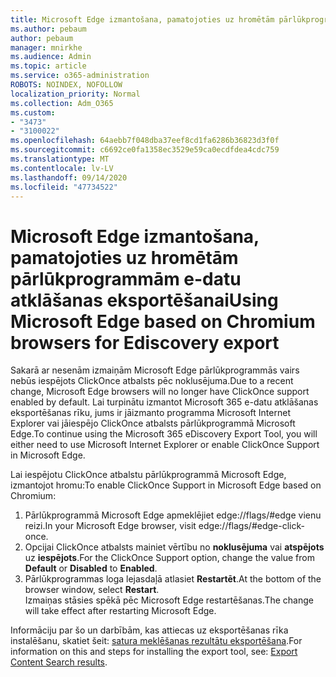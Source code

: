 ```yaml
---
title: Microsoft Edge izmantošana, pamatojoties uz hromētām pārlūkprogrammām e-datu atklāšanas eksportēšanai
ms.author: pebaum
author: pebaum
manager: mnirkhe
ms.audience: Admin
ms.topic: article
ms.service: o365-administration
ROBOTS: NOINDEX, NOFOLLOW
localization_priority: Normal
ms.collection: Adm_O365
ms.custom:
- "3473"
- "3100022"
ms.openlocfilehash: 64aebb7f048dba37eef8cd1fa6286b36823d3f0f
ms.sourcegitcommit: c6692ce0fa1358ec3529e59ca0ecdfdea4cdc759
ms.translationtype: MT
ms.contentlocale: lv-LV
ms.lasthandoff: 09/14/2020
ms.locfileid: "47734522"
---
```

# <a name="using-microsoft-edge-based-on-chromium-browsers-for-ediscovery-export"></a><span data-ttu-id="64cdf-102">Microsoft Edge izmantošana, pamatojoties uz hromētām pārlūkprogrammām e-datu atklāšanas eksportēšanai</span><span class="sxs-lookup"><span data-stu-id="64cdf-102">Using Microsoft Edge based on Chromium browsers for Ediscovery export</span></span>

<span data-ttu-id="64cdf-103">Sakarā ar nesenām izmaiņām Microsoft Edge pārlūkprogrammās vairs nebūs iespējots ClickOnce atbalsts pēc noklusējuma.</span><span class="sxs-lookup"><span data-stu-id="64cdf-103">Due to a recent change, Microsoft Edge browsers will no longer have ClickOnce support enabled by default.</span></span> <span data-ttu-id="64cdf-104">Lai turpinātu izmantot Microsoft 365 e-datu atklāšanas eksportēšanas rīku, jums ir jāizmanto programma Microsoft Internet Explorer vai jāiespējo ClickOnce atbalsts pārlūkprogrammā Microsoft Edge.</span><span class="sxs-lookup"><span data-stu-id="64cdf-104">To continue using the Microsoft 365 eDiscovery Export Tool, you will either need to use Microsoft Internet Explorer or enable ClickOnce Support in Microsoft Edge.</span></span> 

<span data-ttu-id="64cdf-105">Lai iespējotu ClickOnce atbalstu pārlūkprogrammā Microsoft Edge, izmantojot hromu:</span><span class="sxs-lookup"><span data-stu-id="64cdf-105">To enable ClickOnce Support in Microsoft Edge based on Chromium:</span></span> 
1. <span data-ttu-id="64cdf-106">Pārlūkprogrammā Microsoft Edge apmeklējiet edge://flags/#edge vienu reizi.</span><span class="sxs-lookup"><span data-stu-id="64cdf-106">In your Microsoft Edge browser, visit edge://flags/#edge-click-once.</span></span>
2. <span data-ttu-id="64cdf-107">Opcijai ClickOnce atbalsts mainiet vērtību no **noklusējuma** vai **atspējots** uz **iespējots**.</span><span class="sxs-lookup"><span data-stu-id="64cdf-107">For the ClickOnce Support option, change the value from **Default** or **Disabled** to **Enabled**.</span></span> 
3. <span data-ttu-id="64cdf-108">Pārlūkprogrammas loga lejasdaļā atlasiet **Restartēt**.</span><span class="sxs-lookup"><span data-stu-id="64cdf-108">At the bottom of the browser window, select **Restart**.</span></span> <br>
 <span data-ttu-id="64cdf-109">Izmaiņas stāsies spēkā pēc Microsoft Edge restartēšanas.</span><span class="sxs-lookup"><span data-stu-id="64cdf-109">The change will take effect after restarting Microsoft Edge.</span></span> 

<span data-ttu-id="64cdf-110">Informāciju par šo un darbībām, kas attiecas uz eksportēšanas rīka instalēšanu, skatiet šeit: [ satura meklēšanas rezultātu eksportēšana](https://docs.microsoft.com/microsoft-365/compliance/export-search-results).</span><span class="sxs-lookup"><span data-stu-id="64cdf-110">For information on this and steps for installing the  export tool, see: [ Export Content Search results](https://docs.microsoft.com/microsoft-365/compliance/export-search-results).</span></span>